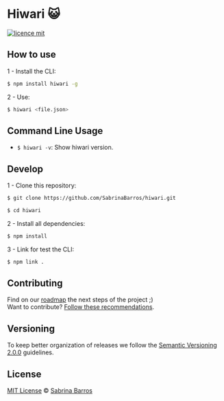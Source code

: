 # Hiwari :smiley_cat:

[![licence mit](https://img.shields.io/badge/licence-MIT-brightgreen.svg)](https://github.com/SabrinaBarros/hiwari/blob/master/LICENSE.md)


## How to use

1 - Install the CLI:

```sh
$ npm install hiwari -g
```

2 - Use:

```sh
$ hiwari <file.json>
```

## Command Line Usage

- `$ hiwari -v`: Show hiwari version.

## Develop

1 - Clone this repository:

```sh
$ git clone https://github.com/SabrinaBarros/hiwari.git
```

```sh
$ cd hiwari
```

2 - Install all dependencies:

```sh
$ npm install
```

3 - Link for test the CLI:

```sh
$ npm link .
```

## Contributing

Find on our [roadmap](https://github.com/SabrinaBarros/hiwari/issues/1) the next steps of the project ;)
<br>
Want to contribute? [Follow these recommendations](https://github.com/SabrinaBarros/hiwari/blob/master/CONTRIBUTING.md).

## Versioning

To keep better organization of releases we follow the [Semantic Versioning 2.0.0](http://semver.org/) guidelines.

## License

[MIT License](https://github.com/SabrinaBarros/hiwari/blob/master/LICENSE.md) © [Sabrina Barros](https://github.com/SabrinaBarros)